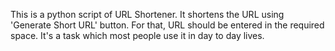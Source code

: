 This is a python script of URL Shortener. It shortens the URL using 'Generate Short URL' button. For that, URL should be entered in the required space.
It's a task which most people use it in day to day lives.
